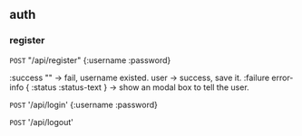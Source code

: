 ## auth
### register

`POST` "/api/register"
  {:username 
  :password}

  :success  "" -> fail, username existed.
          user -> success, save it.
  :failure  error-info {
    :status
    :status-text
  } -> show  an modal box to tell the user.

`POST` '/api/login'
  {:username
  :password}



  `POST` '/api/logout'
